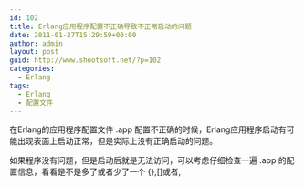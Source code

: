 ```yaml
---
id: 102
title: Erlang应用程序配置不正确导致不正常启动的问题
date: 2011-01-27T15:29:59+00:00
author: admin
layout: post
guid: http://www.shootsoft.net/?p=102
categories:
  - Erlang
tags:
  - Erlang
  - 配置文件
---
```

在Erlang的应用程序配置文件 .app 配置不正确的时候，Erlang应用程序启动有可能出现表面上启动正常，但是实际上没有正确启动的问题。

如果程序没有问题，但是启动后就是无法访问，可以考虑仔细检查一遍 .app 的配置信息，看看是不是多了或者少了一个 {},[]或者,
